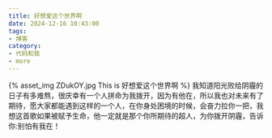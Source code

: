 ```yaml
---
title: 好想爱这个世界啊
date: 2024-12-16 10:43:00
tags:
- 博客
category:
- 代码和我
- more
---
```

{% asset_img ZDukOY.jpg This is 好想爱这个世界啊 %}
我知道阳光败给阴霾的日子有多难熬，很庆幸有一个人拼命为我拨开，因为有他在，所以我也对未来有了期待，愿大家都能遇到这样的一个人，在你身处困境的时候，会奋力拉你一把，我想这首歌如果被赋予生命，他一定就是那个你所期待的超人，为你拨开阴霾，告诉你:别怕有我在！